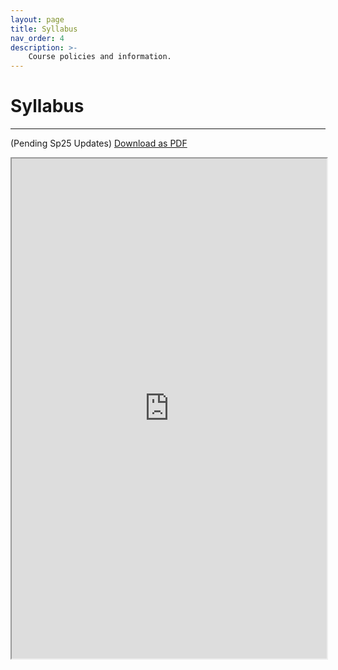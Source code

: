 ```yaml
---
layout: page
title: Syllabus
nav_order: 4
description: >-
    Course policies and information.
---
```


# Syllabus

<hr>

(Pending Sp25 Updates)
<a href="https://ph142-ucb.github.io/sp25/src/ph142-syllabus-sp24.pdf">Download as PDF</a>

<iframe src="https://ph142-ucb.github.io/sp25/src/ph142-syllabus-sp24.pdf" width="100%" height="800"></iframe>
